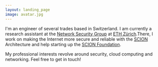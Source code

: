 ```yaml
---
layout: landing_page
image: avatar.jpg
---
```


I'm an engineer of several trades based in Switzerland. I am currently a research assistant at the [Network Security Group](https://netsec.ethz.ch/) at [ETH Zürich](https://ethz.ch/en.html).There, I work on making the Internet more secure and reliable with the [SCION](https://www.scion-architecture.net/) Architecture and help starting up the [SCION Foundation](https://www.scion.foundation/).  

My professional interests revolve around security, cloud computing and networking. Feel free to get in touch!